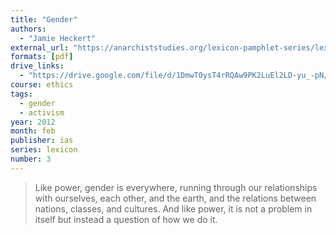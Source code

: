 ```yaml
---
title: "Gender"
authors:
  - "Jamie Heckert"
external_url: "https://anarchiststudies.org/lexicon-pamphlet-series/lexicon-gender/"
formats: [pdf]
drive_links:
  - "https://drive.google.com/file/d/1DmwT0ysT4rRQAw9PK2LuEl2LD-yu_-pN/view?usp=drivesdk"
course: ethics
tags:
  - gender
  - activism
year: 2012
month: feb
publisher: ias
series: lexicon
number: 3
---
```


> Like power, gender is everywhere, running through our relationships with ourselves, each other, and the earth, and the relations between nations, classes, and cultures. And like power, it is not a problem in itself but instead a question of how we
do it.
